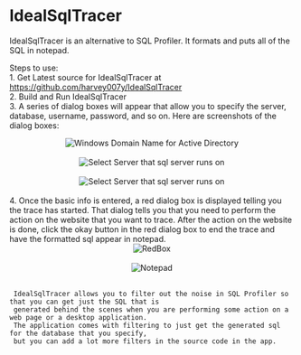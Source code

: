 # IdealSqlTracer
IdealSqlTracer is an alternative to SQL Profiler. It formats and puts all of the SQL in notepad.<br/>

  Steps to use:<br/>
      1. Get Latest source for IdealSqlTracer at https://github.com/harvey007y/IdealSqlTracer <br/>
      2. Build and Run IdealSqlTracer<br/>
      3. A series of dialog boxes will appear that allow you to specify the server, database, username, password, and so on. Here are screenshots of the dialog boxes:<br/>
      <center><img src="http://www.idealautomate.com/images/DomainName.PNG" border="0" alt="Windows Domain Name for Active Directory" /></center><br/>
            <center><img src="http://www.idealautomate.com/images/SelectServer.PNG" border="0" alt="Select Server that sql server runs on" /></center><br/>
                        <center><img src="http://www.idealautomate.com/images/Database.PNG" border="0" alt="Select Server that sql server runs on" /></center><br/>4. Once the basic info is entered, a red dialog box is displayed telling you the trace has started. That dialog tells you that you need to perform the action on the website that you want to trace. After the action on the website is done, click the okay button in the red dialog box to end the trace and have the formatted sql appear in notepad.<br/>
          <center><img src="http://www.idealautomate.com/images/RedBox2.PNG" border="0" alt="RedBox" /></center><br/>
           <center><img src="http://www.idealautomate.com/images/Notepad.PNG" border="0" alt="Notepad" /></center><br/>

     IdealSqlTracer allows you to filter out the noise in SQL Profiler so that you can get just the SQL that is
     generated behind the scenes when you are performing some action on a web page or a desktop application. 
     The application comes with filtering to just get the generated sql for the database that you specify, 
     but you can add a lot more filters in the source code in the app.
          
     
     
